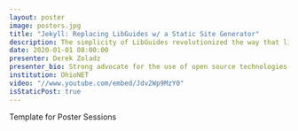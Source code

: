 ```yaml
---
layout: poster
image: posters.jpg
title: "Jekyll: Replacing LibGuides w/ a Static Site Generator"
description: The simplicity of LibGuides revolutionized the way that librarians create web content for patrons. With this ease of use in content creation, the reduced need for librarians to continue to develop deep technical skills comes as a long-term cost. 
date: 2020-01-01 08:00:00
presenter: Derek Zoladz
presenter_bio: Strong advocate for the use of open source technologies in day-to-day library operations. Heavily involved with ILS system management, data (and metadata) wrangling, server administration, process automation, and a host of other technical odds-and-ends for the Consortium of Ohio Libraries (COOL), Ohio Private Academic Libraries (OPAL), and the Private Academic Library Network of Indiana (PALNI).
institution: OhioNET
video: "//www.youtube.com/embed/Jdv2Wp9MzY0"
isStaticPost: true
---
```


Template for Poster Sessions
